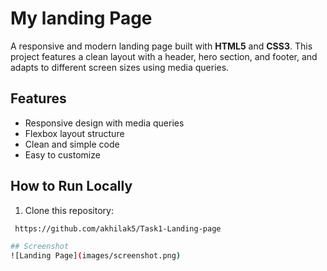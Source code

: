 # My landing Page

A responsive and modern landing page built with **HTML5** and **CSS3**. This project features a clean layout with a header, hero section, and footer, and adapts to different screen sizes using media queries.

##  Features
- Responsive design with media queries
- Flexbox layout structure
- Clean and simple code
- Easy to customize

##  How to Run Locally
1. Clone this repository:
```bash
 https://github.com/akhilak5/Task1-Landing-page

## Screenshot
![Landing Page](images/screenshot.png)




